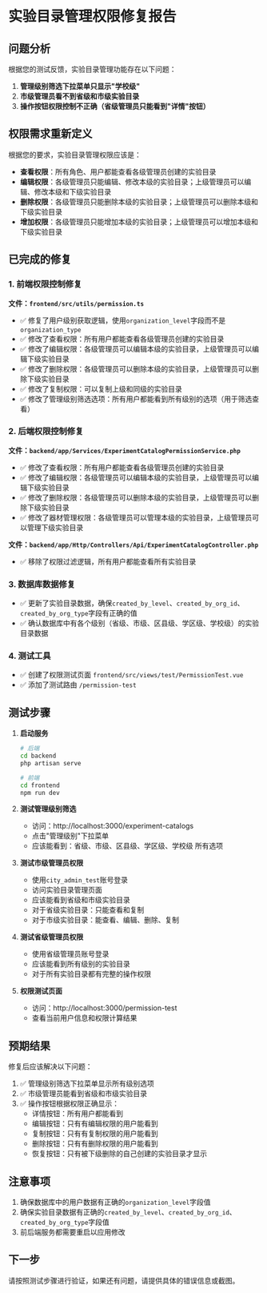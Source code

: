 # 实验目录管理权限修复报告

## 问题分析

根据您的测试反馈，实验目录管理功能存在以下问题：

1. **管理级别筛选下拉菜单只显示"学校级"**
2. **市级管理员看不到省级和市级实验目录**
3. **操作按钮权限控制不正确（省级管理员只能看到"详情"按钮）**

## 权限需求重新定义

根据您的要求，实验目录管理权限应该是：
- **查看权限**：所有角色、用户都能查看各级管理员创建的实验目录
- **编辑权限**：各级管理员只能编辑、修改本级的实验目录；上级管理员可以编辑、修改本级和下级实验目录
- **删除权限**：各级管理员只能删除本级的实验目录；上级管理员可以删除本级和下级实验目录
- **增加权限**：各级管理员只能增加本级的实验目录；上级管理员可以增加本级和下级实验目录

## 已完成的修复

### 1. 前端权限控制修复

**文件：`frontend/src/utils/permission.ts`**

- ✅ 修复了用户级别获取逻辑，使用`organization_level`字段而不是`organization_type`
- ✅ 修改了查看权限：所有用户都能查看各级管理员创建的实验目录
- ✅ 修改了编辑权限：各级管理员可以编辑本级的实验目录，上级管理员可以编辑下级实验目录
- ✅ 修改了删除权限：各级管理员可以删除本级的实验目录，上级管理员可以删除下级实验目录
- ✅ 修改了复制权限：可以复制上级和同级的实验目录
- ✅ 修改了管理级别筛选选项：所有用户都能看到所有级别的选项（用于筛选查看）

### 2. 后端权限控制修复

**文件：`backend/app/Services/ExperimentCatalogPermissionService.php`**

- ✅ 修改了查看权限：所有用户都能查看各级管理员创建的实验目录
- ✅ 修改了编辑权限：各级管理员可以编辑本级的实验目录，上级管理员可以编辑下级实验目录
- ✅ 修改了删除权限：各级管理员可以删除本级的实验目录，上级管理员可以删除下级实验目录
- ✅ 修改了器材管理权限：各级管理员可以管理本级的实验目录，上级管理员可以管理下级实验目录

**文件：`backend/app/Http/Controllers/Api/ExperimentCatalogController.php`**

- ✅ 移除了权限过滤逻辑，所有用户都能查看所有实验目录

### 3. 数据库数据修复

- ✅ 更新了实验目录数据，确保`created_by_level`、`created_by_org_id`、`created_by_org_type`字段有正确的值
- ✅ 确认数据库中有各个级别（省级、市级、区县级、学区级、学校级）的实验目录数据

### 4. 测试工具

- ✅ 创建了权限测试页面 `frontend/src/views/test/PermissionTest.vue`
- ✅ 添加了测试路由 `/permission-test`

## 测试步骤

1. **启动服务**
   ```bash
   # 后端
   cd backend
   php artisan serve
   
   # 前端
   cd frontend
   npm run dev
   ```

2. **测试管理级别筛选**
   - 访问：http://localhost:3000/experiment-catalogs
   - 点击"管理级别"下拉菜单
   - 应该能看到：省级、市级、区县级、学区级、学校级 所有选项

3. **测试市级管理员权限**
   - 使用`city_admin_test`账号登录
   - 访问实验目录管理页面
   - 应该能看到省级和市级实验目录
   - 对于省级实验目录：只能查看和复制
   - 对于市级实验目录：能查看、编辑、删除、复制

4. **测试省级管理员权限**
   - 使用省级管理员账号登录
   - 应该能看到所有级别的实验目录
   - 对于所有实验目录都有完整的操作权限

5. **权限测试页面**
   - 访问：http://localhost:3000/permission-test
   - 查看当前用户信息和权限计算结果

## 预期结果

修复后应该解决以下问题：

1. ✅ 管理级别筛选下拉菜单显示所有级别选项
2. ✅ 市级管理员能看到省级和市级实验目录
3. ✅ 操作按钮根据权限正确显示：
   - 详情按钮：所有用户都能看到
   - 编辑按钮：只有有编辑权限的用户能看到
   - 复制按钮：只有有复制权限的用户能看到
   - 删除按钮：只有有删除权限的用户能看到
   - 恢复按钮：只有被下级删除的自己创建的实验目录才显示

## 注意事项

1. 确保数据库中的用户数据有正确的`organization_level`字段值
2. 确保实验目录数据有正确的`created_by_level`、`created_by_org_id`、`created_by_org_type`字段值
3. 前后端服务都需要重启以应用修改

## 下一步

请按照测试步骤进行验证，如果还有问题，请提供具体的错误信息或截图。
